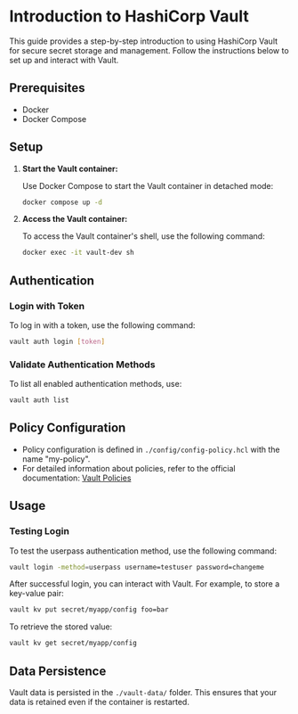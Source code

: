 # Introduction to HashiCorp Vault

This guide provides a step-by-step introduction to using HashiCorp Vault for secure secret storage and management. Follow the instructions below to set up and interact with Vault.

## Prerequisites

- Docker
- Docker Compose

## Setup

1.  **Start the Vault container:**

    Use Docker Compose to start the Vault container in detached mode:

    ```bash
    docker compose up -d
    ```

2.  **Access the Vault container:**

    To access the Vault container's shell, use the following command:

    ```bash
    docker exec -it vault-dev sh
    ```

## Authentication

### Login with Token

To log in with a token, use the following command:

```bash
vault auth login [token]
```

### Validate Authentication Methods

To list all enabled authentication methods, use:

```bash
vault auth list
```

## Policy Configuration

- Policy configuration is defined in `./config/config-policy.hcl` with the name "my-policy".
- For detailed information about policies, refer to the official documentation: [Vault Policies](https://developer.hashicorp.com/vault/docs/concepts/policies)

## Usage

### Testing Login

To test the userpass authentication method, use the following command:

```bash
vault login -method=userpass username=testuser password=changeme
```

After successful login, you can interact with Vault. For example, to store a key-value pair:

```bash
vault kv put secret/myapp/config foo=bar
```

To retrieve the stored value:

```bash
vault kv get secret/myapp/config
```

## Data Persistence

Vault data is persisted in the `./vault-data/` folder. This ensures that your data is retained even if the container is restarted.